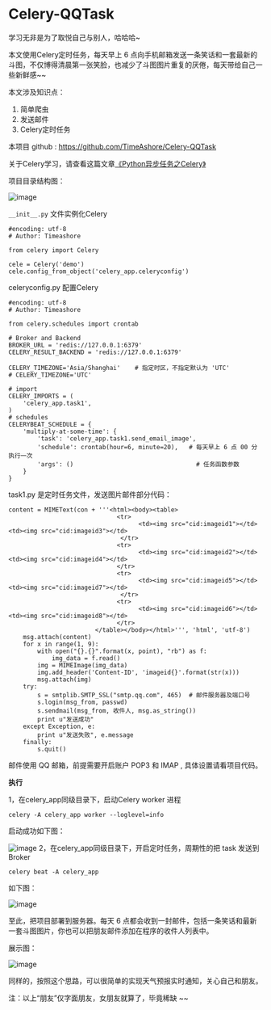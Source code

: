 # Celery-QQTask
学习无非是为了取悦自己与别人，哈哈哈~

本文使用Celery定时任务，每天早上 6 点向手机邮箱发送一条笑话和一套最新的斗图，不仅博得清晨第一张笑脸，也减少了斗图图片重复的厌倦，每天带给自己一些新鲜感~~

本文涉及知识点：
1. 简单爬虫
2. 发送邮件
3. Celery定时任务

本项目 github :  https://github.com/TimeAshore/Celery-QQTask

关于Celery学习，请查看这篇文章[《Python异步任务之Celery》](https://timeashore.github.io/2018/06/06/Python%E5%BC%82%E6%AD%A5%E4%BB%BB%E5%8A%A1%E4%B9%8BCelery/)

项目目录结构图：

![image](https://upload-images.jianshu.io/upload_images/9136166-b6bf82395819c1bd.png?imageMogr2/auto-orient/strip%7CimageView2/2/w/700)

`__init__.py` 文件实例化Celery

```
#encoding: utf-8
# Author: Timeashore

from celery import Celery

cele = Celery('demo')
cele.config_from_object('celery_app.celeryconfig')
```
celeryconfig.py 配置Celery

```
#encoding: utf-8
# Author: Timeashore

from celery.schedules import crontab

# Broker and Backend
BROKER_URL = 'redis://127.0.0.1:6379'
CELERY_RESULT_BACKEND = 'redis://127.0.0.1:6379'

CELERY_TIMEZONE='Asia/Shanghai'    # 指定时区，不指定默认为 'UTC'
# CELERY_TIMEZONE='UTC'

# import
CELERY_IMPORTS = (
    'celery_app.task1',
)
# schedules
CELERYBEAT_SCHEDULE = {
    'multiply-at-some-time': {
        'task': 'celery_app.task1.send_email_image',
        'schedule': crontab(hour=6, minute=20),   # 每天早上 6 点 00 分执行一次
        'args': ()                                  # 任务函数参数
    }
}
```


task1.py 是定时任务文件，发送图片邮件部分代码：

```
content = MIMEText(con + '''<html><body><table>
                              <tr>
                                    <td><img src="cid:imageid1"></td><td><img src="cid:imageid3"></td>
                               </tr>
                              <tr>
                                    <td><img src="cid:imageid2"></td><td><img src="cid:imageid4"></td>
                              </tr>
                              <tr>
                                    <td><img src="cid:imageid5"></td><td><img src="cid:imageid7"></td>
                               </tr>
                              <tr>
                                    <td><img src="cid:imageid6"></td><td><img src="cid:imageid8"></td>
                              </tr>
                        </table></body></html>''', 'html', 'utf-8')
    msg.attach(content)
    for x in range(1, 9):
        with open("{}.{}".format(x, point), "rb") as f:
            img_data = f.read()
        img = MIMEImage(img_data)
        img.add_header('Content-ID', 'imageid{}'.format(str(x)))
        msg.attach(img)
    try:
        s = smtplib.SMTP_SSL("smtp.qq.com", 465)  # 邮件服务器及端口号
        s.login(msg_from, passwd)
        s.sendmail(msg_from, 收件人, msg.as_string())
        print u"发送成功"
    except Exception, e:
        print u"发送失败", e.message
    finally:
        s.quit()
```

邮件使用 QQ 邮箱，前提需要开启账户 POP3 和 IMAP , 具体设置请看项目代码。


**执行**


1，在celery_app同级目录下，启动Celery worker 进程

```
celery -A celery_app worker --loglevel=info
```
启动成功如下图：

![image](https://upload-images.jianshu.io/upload_images/9136166-9b43d97fb2f4f1e3.png?imageMogr2/auto-orient/strip%7CimageView2/2/w/700)
2，在celery_app同级目录下，开启定时任务，周期性的把 task 发送到 Broker 

```
celery beat -A celery_app
```
如下图：

![image](https://upload-images.jianshu.io/upload_images/9136166-afffa049827b3bcd.png?imageMogr2/auto-orient/strip%7CimageView2/2/w/700)




至此，把项目部署到服务器。每天 6 点都会收到一封邮件，包括一条笑话和最新一套斗图图片，你也可以把朋友邮件添加在程序的收件人列表中。

展示图：

![image](https://upload-images.jianshu.io/upload_images/9136166-135f26b33ca2d7f4.png?imageMogr2/auto-orient/strip%7CimageView2/2/w/700)

同样的，按照这个思路，可以很简单的实现天气预报实时通知，关心自己和朋友。

注：以上“朋友”仅字面朋友，女朋友就算了，毕竟稀缺 ~~

























